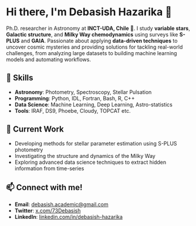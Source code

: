 # Hi there, I'm Debasish Hazarika 👋  

Ph.D. researcher in Astronomy at **INCT-UDA, Chile** 🌌. I study **variable stars**, **Galactic structure**, and **Milky Way chemodynamics** using surveys like **S-PLUS** and **GAIA**. Passionate about applying **data-driven techniques** to uncover cosmic mysteries and providing solutions for tackling real-world challenges, from analyzing large datasets to building machine learning models and automating workflows.

## 🚀 Skills  
- **Astronomy**: Photometry, Spectroscopy, Stellar Pulsation  
- **Programming**: Python, IDL, Fortran, Bash, R, C++ 
- **Data Science**: Machine Learning, Deep Learning, Astro-statistics
- **Tools**: IRAF, DS9, Phoebe, Cloudy, TOPCAT etc.

## 🌟 Current Work  
- Developing methods for stellar parameter estimation using S-PLUS photometry
- Investigating the structure and dynamics of the Milky Way
- Exploring advanced data science techniques to extract hidden information from time-series 

## 📫 Connect with me!  
- **Email**: [debasish.academic@gmail.com](mailto:debasish.academic@gmail.com)  
- **Twitter**: [x.com/73Debasish](https://x.com/73Debasish)  
- **LinkedIn**: [linkedin.com/in/debasish-hazarika](https://linkedin.com/in/debasish-hazarika)  

<!--
**DebasishHazarika/DebasishHazarika** is a ✨ _special_ ✨ repository because its `README.md` (this file) appears on your GitHub profile.

Here are some ideas to get you started:

- 🔭 I’m currently working on ...
- 🌱 I’m currently learning ...
- 👯 I’m looking to collaborate on ...
- 🤔 I’m looking for help with ...
- 💬 Ask me about ...
- 📫 How to reach me: ...
- 😄 Pronouns: ...
- ⚡ Fun fact: ...
-->
